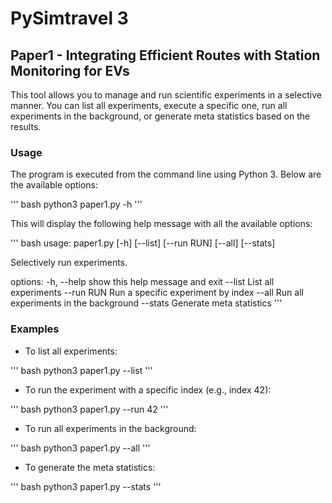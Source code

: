 # PySimtravel 3

## Paper1 - Integrating Efficient Routes with Station Monitoring for EVs

This tool allows you to manage and run scientific experiments in a selective manner. You can list all experiments, execute a specific one, run all experiments in the background, or generate meta statistics based on the results.

### Usage

The program is executed from the command line using Python 3. Below are the available options:

''' bash
python3 paper1.py -h
'''

This will display the following help message with all the available options:

''' bash
usage: paper1.py [-h] [--list] [--run RUN] [--all] [--stats]

Selectively run experiments.

options:
-h, --help show this help message and exit
--list List all experiments
--run RUN Run a specific experiment by index
--all Run all experiments in the background
--stats Generate meta statistics
'''

### Examples

- To list all experiments:

''' bash
python3 paper1.py --list
'''

- To run the experiment with a specific index (e.g., index 42):

''' bash
python3 paper1.py --run 42
'''

- To run all experiments in the background:

''' bash
python3 paper1.py --all
'''

- To generate the meta statistics:

''' bash
python3 paper1.py --stats
'''
